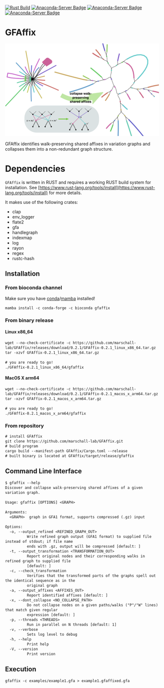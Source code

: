 [![Rust Build](https://github.com/marschall-lab/GFAffix/actions/workflows/rust_build.yml/badge.svg)](https://github.com/marschall-lab/GFAffix/actions/workflows/rust_build.yml) [![Anaconda-Server Badge](https://anaconda.org/bioconda/gfaffix/badges/version.svg)](https://conda.anaconda.org/bioconda) [![Anaconda-Server Badge](https://anaconda.org/bioconda/gfaffix/badges/platforms.svg)](https://anaconda.org/bioconda/gfaffix) [![Anaconda-Server Badge](https://anaconda.org/bioconda/gfaffix/badges/license.svg)](https://anaconda.org/bioconda/gfaffix)

# GFAffix

![GFAffix collapses walk-preserving shared affixes](doc/gfaffix-illustration.png?raw=true "GFAffix collapses walk-preserving shared affixes")

GFAffix identifies walk-preserving shared affixes in variation graphs and collapses them into a non-redundant graph structure.

# Dependencies

`GFAffix` is written in RUST and requires a working RUST build system for installation. See [https://www.rust-lang.org/tools/install](https://www.rust-lang.org/tools/install) for more details. 

It makes use of the following crates:
* clap
* env\_logger
* flate2
* gfa
* handlegraph
* indexmap
* log
* rayon
* regex
* rustc-hash

## Installation

### From bioconda channel

Make sure you have [conda](https://conda.io)/[mamba](https://anaconda.org/conda-forge/mamba) installed!

```
mamba install -c conda-forge -c bioconda gfaffix
```

### From binary release

#### Linux x86\_64

```
wget --no-check-certificate -c https://github.com/marschall-lab/GFAffix/releases/download/0.2.1/GFAffix-0.2.1_linux_x86_64.tar.gz 
tar -xzvf GFAffix-0.2.1_linux_x86_64.tar.gz 

# you are ready to go! 
./GFAffix-0.2.1_linux_x86_64/gfaffix
```

#### MacOS X arm64

```
wget --no-check-certificate -c https://github.com/marschall-lab/GFAffix/releases/download/0.2.1/GFAffix-0.2.1_macos_x_arm64.tar.gz 
tar -xzvf GFAffix-0.2.1_macos_x_arm64.tar.gz 

# you are ready to go! 
./GFAffix-0.2.1_macos_x_arm64/gfaffix
```

### From repository

```
# install GFAffix
git clone https://github.com/marschall-lab/GFAffix.git
# build program
cargo build --manifest-path GFAffix/Cargo.toml --release
# built binary is located at GFAffix/target/release/gfaffix
```

## Command Line Interface

```
$ gfaffix --help
Discover and collapse walk-preserving shared affixes of a given variation graph.

Usage: gfaffix [OPTIONS] <GRAPH>

Arguments:
  <GRAPH>  graph in GFA1 format, supports compressed (.gz) input

Options:
  -o, --output_refined <REFINED_GRAPH_OUT>
          Write refined graph output (GFA1 format) to supplied file instead of stdout; if file name
          ends with .gz, output will be compressed [default: ]
  -t, --output_transformation <TRANSFORMATION_OUT>
          Report original nodes and their corresponding walks in refined graph to supplied file
          [default: ]
  -c, --check_transformation
          Verifies that the transformed parts of the graphs spell out the identical sequence as in the
          original graph
  -a, --output_affixes <AFFIXES_OUT>
          Report identified affixes [default: ]
  -x, --dont_collapse <NO_COLLAPSE_PATH>
          Do not collapse nodes on a given paths/walks ("P"/"W" lines) that match given regular
          expression [default: ]
  -p, --threads <THREADS>
          Run in parallel on N threads [default: 1]
  -v, --verbose
          Sets log level to debug
  -h, --help
          Print help
  -V, --version
          Print version
```

## Execution

```
gfaffix -c examples/example1.gfa > example1.gfaffixed.gfa
```
